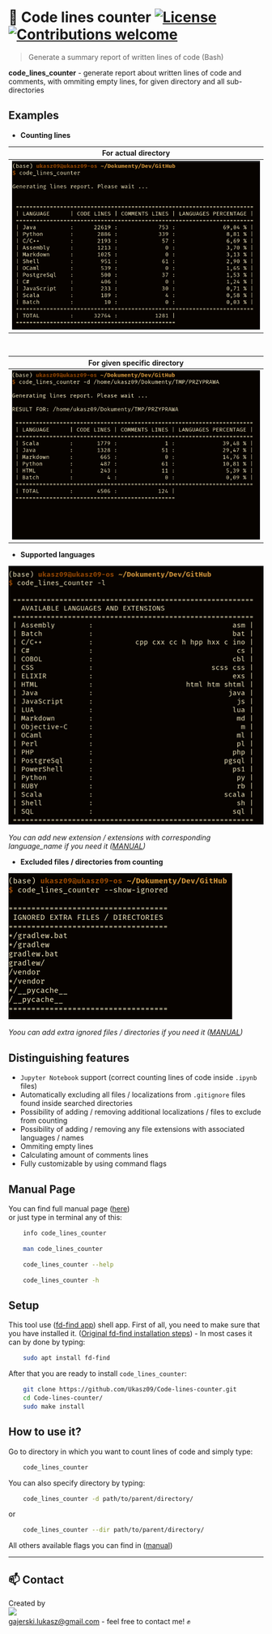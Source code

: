 # :mag_right: Code lines counter [![License](https://img.shields.io/badge/licence-MIT-blue)](https://choosealicense.com/licenses/mit/) [![Contributions welcome](https://img.shields.io/badge/contributions-welcome-orange.svg)](https://github.com/Ukasz09/Code-lines-counter)

> Generate a summary report of written lines of code (Bash)

**code_lines_counter** - generate report about written lines of code and comments, with ommiting empty lines, for given directory and all sub-directories

## Examples

- **Counting lines**

| For actual directory |
| -------- |
| ![](/doc/images/counter_norm.png) |

</br>

| For given specific directory |
| ------- |
| ![](/doc/images/counter_specific.png) |

- **Supported languages**

![](/doc/images/extensions.png)

*You can add new extension / extensions with corresponding language_name if you need it ([MANUAL](https://github.com/Ukasz09/Code-lines-counter/wiki/MANUAL-PAGE))*

- **Excluded files / directories from counting**

![](/doc/images/ignored.png)


*Yoou can add extra ignored files / directories if you need it ([MANUAL](https://github.com/Ukasz09/Code-lines-counter/wiki/MANUAL-PAGE))*

## Distinguishing features

- `Jupyter Notebook` support (correct counting lines of code inside `.ipynb` files)
- Automatically excluding all files / localizations from `.gitignore` files found inside searched directories
- Possibility of adding / removing additional localizations / files to exclude from counting
- Possibility of adding / removing any file extensions with associated languages / names
- Ommiting empty lines
- Calculating amount of comments lines
- Fully customizable by using command flags 

## Manual Page

You can find full manual page ([here](https://github.com/Ukasz09/Code-lines-counter/wiki))<br/> or just type in terminal any of this: <br/>

```bash
    info code_lines_counter 
```
```bash
    man code_lines_counter 
```
```bash
    code_lines_counter --help 
```
```bash
    code_lines_counter -h
```

## Setup

This tool use ([fd-find app](https://github.com/sharkdp/fd)) shell app. First of all, you need to make sure that you have installed it.
([Original fd-find installation steps](https://github.com/sharkdp/fd#installation)) - In most cases it can by done by typing:

```bash
    sudo apt install fd-find
```
After that you are ready to install `code_lines_counter`:

```bash
    git clone https://github.com/Ukasz09/Code-lines-counter.git
    cd Code-lines-counter/
    sudo make install
```

## How to use it?

Go to directory in which you want to count lines of code and simply type:
```bash
    code_lines_counter
```

You can also specify directory by typing:

```bash
    code_lines_counter -d path/to/parent/directory/
```
or
```bash
    code_lines_counter --dir path/to/parent/directory/
```

All others available flags you can find in ([manual](https://github.com/Ukasz09/Code-lines-counter#manual-page))
___
## 📫 Contact 
Created by <br/>
<a href="https://github.com/Ukasz09" target="_blank"><img src="https://avatars0.githubusercontent.com/u/44710226?s=460&v=4"  width="100px;"></a>
<br/> gajerski.lukasz@gmail.com - feel free to contact me! ✊



